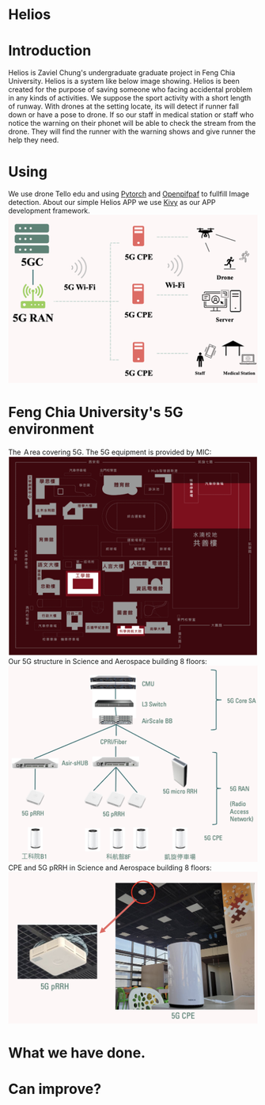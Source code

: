 # Helios
# Introduction
Helios is Zaviel Chung's undergraduate graduate project in Feng Chia University.
Helios is a system like below image showing. Helios is been created for the purpose of saving someone who facing accidental problem in any kinds of activities. We suppose the sport activity with a short length of runway. With drones at the setting locate, its will detect if runner fall down or have a pose to drone. If so our staff in medical station or staff who notice the warning on their phonet will be able to check the stream from the drone. They will find the runner with the warning shows and give runner the help they need. 
# Using
We use drone Tello edu and using [Pytorch](https://pytorch.org/) and [Openpifpaf]([https://pytorch.org/](https://openpifpaf.github.io/intro.html)) to fullfill Image detection. About our simple Helios APP we use [Kivy](https://kivy.org/) as our APP development framework. 
![Alt text](screenshot/Helios_Structure.png)
# Feng Chia University's 5G environment
The Ａrea covering 5G. The 5G equipment is provided by MIC:
![Alt text](screenshot/FCU_ZoneOf5G.png)
Our 5G structure in Science and Aerospace building 8 floors:
![Alt text](screenshot/FCU_5G_Structure.png)
CPE and 5G pRRH in Science and Aerospace building 8 floors:
![Alt text](screenshot/SAB_8floors'_set.png)
# What we have done.

# Can improve?




